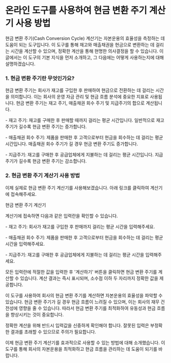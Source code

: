 온라인 도구를 사용하여 현금 변환 주기 계산기 사용 방법
===============================

현금 변환 주기(Cash Conversion Cycle) 계산기는 자본운용의 효율성을 측정하는 데 도움이 되는 도구입니다. 이 도구를 통해 재고와 매출채권을 현금으로 변환하는 데 걸리는 시간을 계산할 수 있으며, 정확한 계산을 통해 현명한 의사결정을 할 수 있습니다. 이 글에서는 이 도구의 기본 지식을 먼저 소개하고, 그 다음에는 어떻게 사용하는지에 대해 설명하겠습니다.

### 1. 현금 변환 주기란 무엇인가요?

현금 변환 주기는 회사가 재고를 구입한 후 판매하여 현금으로 전환하는 데 걸리는 시간을 의미합니다. 이는 회사의 운영 자금 관리 및 현금 흐름 분석에 중요한 지표로 사용됩니다. 현금 변환 주기는 재고 주기, 매출채권 회수 주기 및 지급주기의 합으로 계산됩니다.

\- 재고 주기: 재고를 구매한 후 판매할 때까지 걸리는 평균 시간입니다. 일반적으로 재고 주기가 길수록 현금 변환 주기는 증가합니다.

\- 매출채권 회수 주기: 제품을 판매한 후 고객으로부터 현금을 회수하는 데 걸리는 평균 시간입니다. 매출채권 회수 주기가 길 경우 현금 변환 주기도 증가합니다.

\- 지급주기: 재고를 구매한 후 공급업체에게 지불하는 데 걸리는 평균 시간입니다. 지급주기가 길수록 현금 변환 주기는 감소합니다.

### 2. 현금 변환 주기 계산기 사용 방법

이제 실제로 현금 변환 주기 계산기를 사용해보겠습니다. 아래 링크를 클릭하여 계산기에 접속해주세요.

현금 변환 주기 계산기

계산기에 접속하면 다음과 같은 입력란을 확인할 수 있습니다.

\- 재고 주기: 회사가 재고를 구입한 후 판매까지 걸리는 평균 시간을 입력해주세요.

\- 매출채권 회수 주기: 제품을 판매한 후 고객으로부터 현금을 회수하는 데 걸리는 평균 시간을 입력해주세요.

\- 지급주기: 재고를 구매한 후 공급업체에게 지불하는 데 걸리는 평균 시간을 입력해주세요.

모든 입력란에 적절한 값을 입력한 후 '계산하기' 버튼을 클릭하면 현금 변환 주기를 계산할 수 있습니다. 계산 결과는 즉시 표시되며, 소수점 이하 두 자리까지 정확한 값을 제공합니다.

이 도구를 사용하여 회사의 현금 변환 주기를 계산하면 자본운용의 효율성을 파악할 수 있습니다. 현금 변환 주기가 길 경우 현금 흐름이 느려질 수 있으며, 이는 회사의 재무 건전성에 영향을 줄 수 있습니다. 따라서 현금 변환 주기를 최적화하여 유동성과 현금 흐름을 향상시키는 것이 중요합니다.

정확한 계산을 위해 반드시 입력값을 신중하게 확인해야 합니다. 잘못된 입력은 부정확한 결과를 초래할 수 있으므로 주의가 필요합니다.

이제 현금 변환 주기 계산기를 효과적으로 사용할 수 있는 방법에 대해 소개했습니다. 이 도구를 통해 회사의 자본운용을 최적화하고 현금 흐름을 관리하는 데 도움이 되기를 바랍니다.